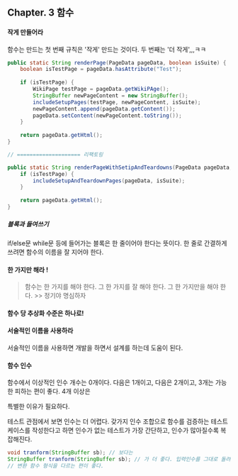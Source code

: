 ## Chapter. 3 함수



#### 작게 만들어라

함수는 만드는 첫 번째 규칙은 '작게' 만드는 것이다. 두 번째는 '더 작게',,,ㅋㅋ

```java
public static String renderPage(PageData pageData, boolean isSuite) {
	boolean isTestPage = pageData.hasAttribute("Test");
    
    if (isTestPage) {
        WikiPage testPage = pageData.getWikiPAge();
        StringBuffer newPageContent = new StringBuffer();
       	includeSetupPages(testPage, newPageContent, isSuite);
        newPageContent.append(pageData.getContent());
        pageData.setContent(newPageContent.toString());
    }
    
    return pageData.getHtml();
}

// ==================== 리팩토링

public static String renderPageWithSetipAndTeardowns(PageData pageData, boolean isSuite) {
    if (isTestPage) {
        includeSetupAndTeardownPages(pageData, isSuite);
    }
    
    return pageData.getHtml();
}
```



##### 블록과 들여쓰기

if/else문 while문 등에 들어가는 블록은 한 줄이어야 한다는 뜻이다. 한 줄로 간결하게 쓰려면 함수의 이름을 잘 지어야 한다.



#### 한 가지만 해라 !

> 함수는 한 가지를 해야 한다. 그 한 가지를 잘 해야 한다. 그 한 가지만을 해야 한다. >> 정기야 명심하자



#### 함수 당 추상화 수준은 하나로!



#### 서술적인 이름을 사용하라

서술적인 이름을 사용하면 개발을 하면서 설계를 하는데 도움이 된다.



#### 함수 인수

함수에서 이상적인 인수 개수는 0개이다. 다음은 1개이고, 다음은 2개이고, 3개는 가능한 피하는 편이 좋다. 4개 이상은

특별한 이유가 필요하다.

테스트 관점에서 보면 인수는 더 어렵다. 갖가지 인수 조합으로 함수를 검증하는 테스트 케이스를 작성한다고 하면 인수가 없는 테스트가 가장 간단하고, 인수가 많아질수록 복잡해진다.

```java
void tranform(StringBuffer sb); // 보다는
StringBuffer tranform(StringBuffer sb); // 가 더 좋다. 입력인수를 그대로 돌려주는 함수라 함수라 할지라도
// 변환 함수 형식을 다르는 편이 좋다.
```

